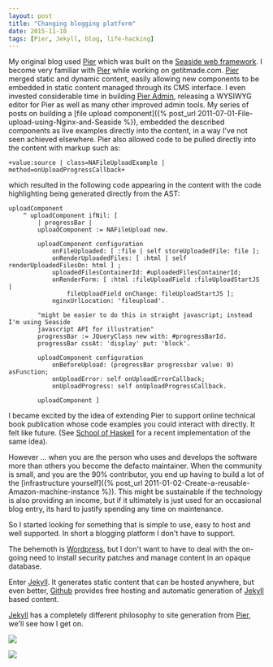 ```yaml
---
layout: post
title: "Changing blogging platform"
date: 2015-11-10
tags: [Pier, Jekyll, blog, life-hacking]
---
```

My original blog used [Pier](http://www.piercms.com) which was built on the [Seaside web framework](http://seaside.st). I become very familiar with [Pier](http://www.piercms.com) while working on getitmade.com. [Pier](http://www.piercms.com) merged static and dynamic content, easily allowing new components to be embedded in static content managed through its CMS interface. I even invested considerable time in building [Pier Admin]((https://vimeo.com/32749535)), releasing a WYSIWYG editor for Pier as well as many other improved admin tools. My series of posts on building a [file upload component]({% post_url 2011-07-01-File-upload-using-Nginx-and-Seaside %}), embedded the described components as live examples directly into the content, in a way I've not seen achieved elsewhere. Pier also allowed code to be pulled directly into the content with markup such as:

```
+value:source | class=NAFileUploadExample | method=onUploadProgressCallback+
```

which resulted in the following code appearing in the content with the code highlighting being generated directly from the AST:

```smalltalk
uploadComponent
	^ uploadComponent ifNil: [
		| progressBar |
		uploadComponent := NAFileUpload new.

		uploadComponent configuration
			onFileUploaded: [ :file | self storeUploadedFile: file ];
			onRenderUploadedFiles: [ :html | self renderUploadedFilesOn: html ] ;
			uploadedFilesContainerId: #uploadedFilesContainerId;
			onRenderForm: [ :html :fileUploadField :fileUploadStartJS |
				fileUploadField onChange: fileUploadStartJS ];
			nginxUrlLocation: 'fileupload'.

		"might be easier to do this in straight javascript; instead I'm using Seaside
		javascript API for illustration"
		progressBar := JQueryClass new with: #progressBarId.
		progressBar cssAt: 'display' put: 'block'.

		uploadComponent configuration
			onBeforeUpload: (progressBar progressbar value: 0) asFunction;
			onUploadError: self onUploadErrorCallback;
			onUploadProgress: self onUploadProgressCallback.

		uploadComponent ]
```

I became excited by the idea of extending Pier to support online technical book publication whose code examples you could interact with directly. It felt like future. (See [School of Haskell](http://www.schoolofhaskell.com) for a recent implementation of the same idea).  

However ... when you are the person who uses and develops the software more than others you become the defacto maintainer. When the community is small, and you are the 90% contributor, you end up having to build a lot of the [infrastructure yourself]({% post_url 2011-01-02-Create-a-reusable-Amazon-machine-instance %}). This might be sustainable if the technology is also providing an income, but if it ultimately is just used for an occasional blog entry, its hard to justify spending any time on maintenance.

So I started looking for something that is simple to use, easy to host and well supported. In short a blogging platform I don't have to support.

The behemoth is [Wordpress](http://wordpress.com), but I don't want to have to deal with the on-going need to install security patches and manage content in an opaque database.

Enter [Jekyll](http://jekyllrb.com). It generates static content that can be hosted anywhere, but even better, [Github](https://help.github.com/articles/using-jekyll-as-a-static-site-generator-with-github-pages/) provides free hosting and automatic generation of [Jekyll](http://jekyllrb.com) based content.

[Jekyll](http://jekyllrb.com) has a completely different philosophy to site generation from [Pier](http://www.piercms.com), we'll see how I get on.

![](/images/blog/olgblog.png)

![](/images/blog/oldblogdown.png)

